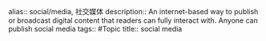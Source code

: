 alias:: social/media, 社交媒体
description:: An internet-based way to publish or broadcast digital content that readers can fully interact with. Anyone can publish social media
tags:: #Topic
title:: social media
